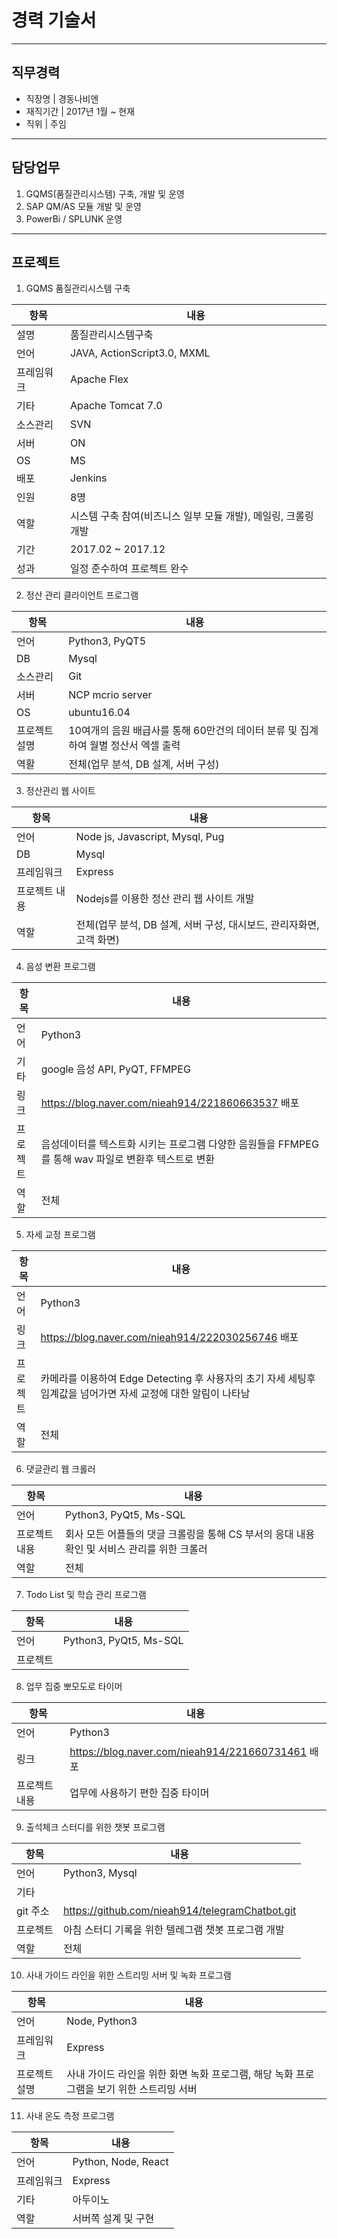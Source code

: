 경력 기술서
============

---



## 직무경력
- 직장명   | 경동나비엔
- 재직기간 | 2017년 1월 ~ 현재
- 직위     | 주임

---

## 담당업무
1. GQMS(품질관리시스템) 구축, 개발 및 운영
2. SAP QM/AS 모듈 개발 및 운영
3. PowerBi / SPLUNK 운영

---




## 프로젝트



1. GQMS 품질관리시스템 구축


| 항목    | 내용  | 
|-------|-------------------------------------------------------|
| 설명    | 품질관리시스템구축                                          |
| 언어       | JAVA, ActionScript3.0, MXML|
| 프레임워크 | Apache Flex|
| 기타       | Apache Tomcat 7.0|
| 소스관리   | SVN|
| 서버       | ON|PREMISE|
| OS         | MS|SERVER2016|
| 배포       | Jenkins|
| 인원       | 8명|
| 역할       | 시스템 구축 참여(비즈니스 일부 모듈 개발), 메일링, 크롤링 개발 |
| 기간       | 2017.02 ~ 2017.12|
| 성과       | 일정 준수하여 프로젝트 완수|

2. 정산 관리 클라이언트 프로그램

| 항목    | 내용  | 
|-------|-------------------------------------------------------|
| 언어 | Python3, PyQT5|
| DB | Mysql|
| 소스관리 | Git|
| 서버 | NCP mcrio server |
| OS | ubuntu16.04|
| 프로젝트 설명 | 10여개의 음원 배급사를 통해 60만건의 데이터 분류 및 집계하여 월별 정산서 엑셀 출력 |
| 역활 | 전체(업무 분석, DB 설계, 서버 구성)|

3. 정산관리 웹 사이트

| 항목    | 내용  | 
|-------|-------------------------------------------------------|
| 언어 | Node js, Javascript, Mysql, Pug|
| DB | Mysql|
| 프레임워크 | Express|
| 프로젝트 내용 | Nodejs를 이용한 정산 관리 웹 사이트 개발|
| 역할 | 전체(업무 분석, DB 설계, 서버 구성, 대시보드, 관리자화면, 고객 화면)|

4. 음성 변환 프로그램

| 항목    | 내용  | 
|-------|-------------------------------------------------------|
| 언어 | Python3|
| 기타 | google 음성 API, PyQT, FFMPEG|
| 링크 | https://blog.naver.com/nieah914/221860663537 배포|
| 프로젝트 | 음성데이터를 텍스트화 시키는 프로그램 다양한 음원들을 FFMPEG를 통해 wav 파일로 변환후 텍스트로 변환|
| 역할 | 전체 |

5. 자세 교정 프로그램

| 항목    | 내용  | 
|-------|-------------------------------------------------------|
| 언어 | Python3|
| 링크 | https://blog.naver.com/nieah914/222030256746 배포|
| 프로젝트 | 카메라를 이용하여 Edge Detecting 후 사용자의 초기 자세 세팅후 임계값을 넘어가면 자세 교정에 대한 알림이 나타남|
| 역할 | 전체|

6. 댓글관리 웹 크롤러

| 항목    | 내용  | 
|-------|-------------------------------------------------------|
| 언어 | Python3, PyQt5, Ms-SQL|
| 프로젝트 내용 | 회사 모든 어플들의 댓글 크롤링을 통해 CS 부서의 응대 내용 확인 및 서비스 관리를 위한 크롤러|
| 역할 | 전체|

7. Todo List 및 학습 관리 프로그램

| 항목    | 내용  | 
|-------|-------------------------------------------------------|
| 언어 | Python3, PyQt5, Ms-SQL|
| 프로젝트 | |

8. 업무 집중 뽀모도로 타이머

| 항목    | 내용  | 
|-------|-------------------------------------------------------|
| 언어 | Python3|
| 링크 | https://blog.naver.com/nieah914/221660731461 배포|
| 프로젝트 내용 | 업무에 사용하기 편한 집중 타이머|

9. 출석체크 스터디를 위한 챗봇 프로그램

| 항목    | 내용  | 
|-------|-------------------------------------------------------|
| 언어 | Python3, Mysql|
| 기타 | |
| git 주소 | https://github.com/nieah914/telegramChatbot.git |
| 프로젝트 | 아침 스터디 기록을 위한 텔레그램 챗봇 프로그램 개발|
| 역할 | 전체|

10. 사내 가이드 라인을 위한 스트리밍 서버 및 녹화 프로그램

| 항목    | 내용  | 
|-------|-------------------------------------------------------|
| 언어 | Node, Python3|
| 프레임워크 | Express|
| 프로젝트 설명 | 사내 가이드 라인을 위한 화면 녹화 프로그램, 해당 녹화 프로그램을 보기 위한 스트리밍 서버|

11. 사내 온도 측정 프로그램

| 항목    | 내용  | 
|-------|-------------------------------------------------------|
| 언어 | Python, Node, React|
| 프레임워크 | Express|
| 기타 | 아두이노|
| 역할 | 서버쪽 설계 및 구현 |

